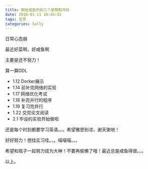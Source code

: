 ```yaml
---
title: 献给咸鱼的前几个星期和月份
date: 2018-01-11 10:45:32
tags: 反思
categories: Sally
---
```


日常心态崩

最近好菜啊，好咸鱼啊

主要是还不努力！

算一算DDL

* 1.12 Dorker展示
* 1.14 前补完网络的实验
* 1.17 网络优化考试
* 1.18 补完并行的程序
* 1.19 复习完并行
* 1.22 交完论文阅读
* 2.1 毕设的实验开始做啦

还是每个时刻都要学习英语。。。希望雅思别凉，谢天谢地！

好好努力！想找实习哇。。。喵喵喵。。。

希望和瓶子一起努力成为大神！不要再偷懒了哦！最近总是咸鱼得很。。。

以上。
